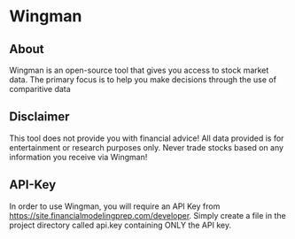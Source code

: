 # Wingman

## About
Wingman is an open-source tool that gives you access to stock market data. The primary focus is to help you make decisions through the use of comparitive data

## Disclaimer
This tool does not provide you with financial advice! All data provided is for entertainment or research purposes only. Never trade stocks based on any information you receive via Wingman!

## API-Key
In order to use Wingman, you will require an API Key from https://site.financialmodelingprep.com/developer. Simply create a file in the project directory called api.key containing ONLY the API key.